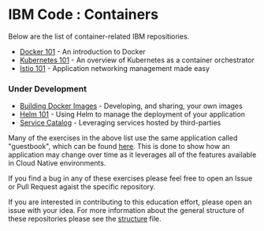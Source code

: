 # IBM Code : Containers

Below are the list of container-related IBM repositiories.

* [Docker 101](https://github.com/IBM/intro-to-docker-lab) -
  An introduction to Docker
* [Kubernetes 101](https://github.com/IBM/kube101) -
  An overview of Kubernetes as a container orchestrator
* [Istio 101](https://github.com/IBM/istio101) -
  Application networking management made easy

### Under Development
* [Building Docker Images](https://github.com/IBM/buildingimages) -
  Developing, and sharing, your own images
* [Helm 101](https://github.com/IBM/helm101) -
  Using Helm to manage the deployment of your application
* [Service Catalog](https://github.com/IBM/svccat) -
  Leveraging services hosted by third-parties


Many of the exercises in the above list use the same application
called "guestbook", which can be found [here](https://github.com/IBM/guestbook).
This is done to show how an application may change over time as it
leverages all of the features available in Cloud Native environments.

If you find a bug in any of these exercises please feel free to open
an Issue or Pull Request agaist the specific repository.

If you are interested in contributing to this education effort, please
open an issue with your idea. For more information about the general
structure of these repositories please see the [structure](structure.md)
file.
